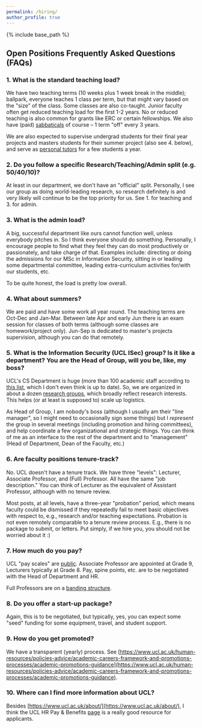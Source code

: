 ```yaml
---
permalink: /hiring/
author_profile: true
---
```


{% include base_path %}

## Open Positions Frequently Asked Questions (FAQs)

### 1. What is the standard teaching load?

We have two teaching terms (10 weeks plus 1 week break in the middle); ballpark, everyone teaches 1 class per term, but that might vary based on the "size" of the class. Some classes are also co-taught. Junior faculty often get reduced teaching load for the first 1-2 years. No or reduced teaching is also common for grants like ERC or certain fellowships. We also have (paid) [sabbaticals](https://www.ucl.ac.uk/human-resources/sites/human_resources/files/sabbatical_leave_policy.pdf) of course &ndash; 1 term "off" every 3 years.

We are also expected to supervise undergrad students for their final year projects and masters students for their summer project (also see 4. below), and serve as [personal tutors](https://www.ucl.ac.uk/students/academic-support/personal-tutors) for a few students a year.

### 2. Do you follow a specific Research/Teaching/Admin split (e.g. 50/40/10)?

At least in our department, we don't have an "official" split. Personally, I see our group as doing world-leading research, so research definitely is and very likely will continue to be the top priority for us. See 1. for teaching and 3. for admin.

### 3. What is the admin load?

A big, successful department like ours cannot function well, unless everybody pitches in. So I think everyone should do something. Personally, I encourage people to find what they feel they can do most productively or passionately, and take charge of that. Examples include: directing or doing the admissions for our MSc in Information Security, sitting in or leading some departmental committee, leading extra-curriculum activities for/with our students, etc. 

To be quite honest, the load is pretty low overall.

### 4. What about summers?

We are paid and have some work all year round. The teaching terms are Oct-Dec and Jan-Mar. Between late Apr and early Jun there is an exam session for classes of both terms (although some classes are homework/project only). Jun-Sep is dedicated to master's projects supervision, although you can do that remotely.

### 5. What is the Information Security (UCL ISec) group? Is it like a department? You are the Head of Group, will you be, like, my boss?

UCL's CS Department is huge (more than 100 academic staff according to [this list](https://www.ucl.ac.uk/computer-science/people/computer-science-academic-staff), which I don't even think is up to date). So, we are organized in about a dozen [research groups](https://www.ucl.ac.uk/computer-science/research/research-groups), which broadly reflect research interests. This helps (or at least is supposed to) scale up logistics.

As Head of Group, I am nobody's boss (although I usually am their "line manager", so I might need to occasionally sign some things) but I _represent_ the group in several meetings (including promotion and hiring committees), and help coordinate a few organizational and strategic things. You can think of me as an interface to the rest of the department and to "management" (Head of Department, Dean of the Faculty, etc.)


### 6. Are faculty positions tenure-track?

No. UCL doesn't have a tenure track. We have three "levels": Lecturer, Associate Professor, and (Full) Professor. All have the same "job description." You can think of Lecturer as the equivalent of Assistant Professor, although with no tenure review.

Most posts, at all levels, have a three-year "probation" period, which means faculty could be dismissed if they repeatedly fail to meet basic objectives with respect to, e.g., research and/or teaching expectations. Probation is not even remotely comparable to a tenure review process. E.g., there is no package to submit, or letters. Put simply, if we hire you, you should not be worried about it :)


### 7. How much do you pay?

UCL "pay scales" are [public](https://www.ucl.ac.uk/human-resources/sites/human_resources/files/21-22_ucl_non-clinical_grade_structure_with_spinal_points-202108.pdf). Associate Professor are appointed at Grade 9, Lecturers typically at Grade 8. Pay, spine points, etc. are to be negotiated with the Head of Department and HR. 

Full Professors are on a [banding structure](https://www.ucl.ac.uk/human-resources/pay-benefits/salary-scales/professorial-banding-structure-20212022).

### 8. Do you offer a start-up package?

Again, this is to be negotiated, but typically, yes, you can expect some "seed" funding for some equipment, travel, and student support.

### 9. How do you get promoted?

We have a transparent (yearly) process. See [https://www.ucl.ac.uk/human-resources/policies-advice/academic-careers-framework-and-promotions-processes/academic-promotions-guidance](https://www.ucl.ac.uk/human-resources/policies-advice/academic-careers-framework-and-promotions-processes/academic-promotions-guidance).

### 10. Where can I find more information about UCL?

Besides [https://www.ucl.ac.uk/about/](https://www.ucl.ac.uk/about/), I think the UCL HR Pay & Benefits [page](https://www.ucl.ac.uk/human-resources/pay-and-staff-benefits) is a really good resource for applicants.


